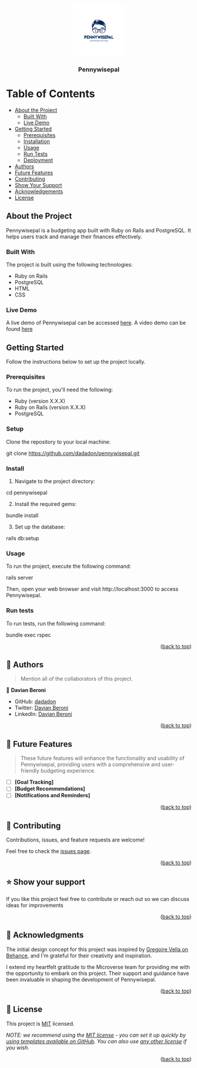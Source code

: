 <a name="readme-top"></a>
<div align="center">
  <img src="./public/logo.png" alt="logo" width="140" height="auto" />
  <br/>
  <h3><b>Pennywisepal</b></h3>
</div>

# Table of Contents

- [About the Project](#about-project)
  - [Built With](#built-with)
  - [Live Demo](#live-demo)
- [Getting Started](#getting-started)
  - [Prerequisites](#prerequisites)
  - [Installation](#installation)
  - [Usage](#usage)
  - [Run Tests](#run-tests)
  - [Deployment](#deployment)
- [Authors](#authors)
- [Future Features](#future-features)
- [Contributing](#contributing)
- [Show Your Support](#show-your-support)
- [Acknowledgements](#acknowledgements)
- [License](#license)

## About the Project <a name="about-project"></a>

Pennywisepal is a budgeting app built with Ruby on Rails and PostgreSQL. It helps users track and manage their finances effectively.

### Built With <a name="built-with"></a>

The project is built using the following technologies:

- Ruby on Rails
- PostgreSQL
- HTML
- CSS

### Live Demo <a name="live-demo"></a>

A live demo of Pennywisepal can be accessed [here](https://pennywisepal.onrender.com/).
A video demo can be found [here](https://www.loom.com/share/921f8efb29fc4c51aeb2fdc56a2e236b)

## Getting Started <a name="getting-started"></a>

Follow the instructions below to set up the project locally.

### Prerequisites <a name="prerequisites"></a>

To run the project, you'll need the following:

- Ruby (version X.X.X)
- Ruby on Rails (version X.X.X)
- PostgreSQL

### Setup

Clone the repository to your local machine:

   git clone https://github.com/dadadon/pennywisepal.git

### Install <a name="installation"></a>

1. Navigate to the project directory:

  cd pennywisepal

2. Install the required gems:

  bundle install

3. Set up the database:

  rails db:setup


### Usage

To run the project, execute the following command:


  rails server

Then, open your web browser and visit http://localhost:3000 to access Pennywisepal.

### Run tests

To run tests, run the following command:

  bundle exec rspec

<p align="right">(<a href="#readme-top">back to top</a>)</p>

<!-- AUTHORS -->

## 👥 Authors <a name="authors"></a>

> Mention all of the collaborators of this project.

👤 **Davian Beroni**

- GitHub: [dadadon](https://github.com/dadadon)
- Twitter: [Davian Beroni](https://twitter.com/davianberoni)
- LinkedIn: [Davian Beroni](https://www.linkedin.com/in/davian-beroni/)

<p align="right">(<a href="#readme-top">back to top</a>)</p>

<!-- FUTURE FEATURES -->

## 🔭 Future Features <a name="future-features"></a>

> These future features will enhance the functionality and usability of Pennywisepal, providing users with a comprehensive and user-friendly budgeting experience.

- [ ] **[Goal Tracking]**
- [ ] **[Budget Recommendations]**
- [ ] **[Notifications and Reminders]**

<p align="right">(<a href="#readme-top">back to top</a>)</p>

<!-- CONTRIBUTING -->

## 🤝 Contributing <a name="contributing"></a>

Contributions, issues, and feature requests are welcome!

Feel free to check the [issues page](../../issues/).

<p align="right">(<a href="#readme-top">back to top</a>)</p>

<!-- SUPPORT -->

## ⭐️ Show your support <a name="support"></a>


If you like this project feel free to contribute or reach out so we can discuss ideas for improvements

<p align="right">(<a href="#readme-top">back to top</a>)</p>

<!-- ACKNOWLEDGEMENTS -->

## 🙏 Acknowledgments <a name="acknowledgements"></a>

The initial design concept for this project was inspired by [Gregoire Vella on Behance](https://www.behance.net/gregoirevella), and I'm grateful for their creativity and inspiration.

I extend my heartfelt gratitude to the Microverse team for providing me with the opportunity to embark on this project. Their support and guidance have been invaluable in shaping the development of Pennywisepal.

<p align="right">(<a href="#readme-top">back to top</a>)</p>

<!-- LICENSE -->

## 📝 License <a name="license"></a>

This project is [MIT](./LICENSE) licensed.

_NOTE: we recommend using the [MIT license](https://choosealicense.com/licenses/mit/) - you can set it up quickly by [using templates available on GitHub](https://docs.github.com/en/communities/setting-up-your-project-for-healthy-contributions/adding-a-license-to-a-repository). You can also use [any other license](https://choosealicense.com/licenses/) if you wish._

<p align="right">(<a href="#readme-top">back to top</a>)</p>
